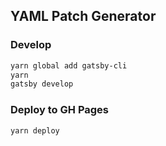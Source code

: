 ## YAML Patch Generator

### Develop

```zsh
yarn global add gatsby-cli
yarn
gatsby develop
```

### Deploy to GH Pages
```zsh
yarn deploy
```
